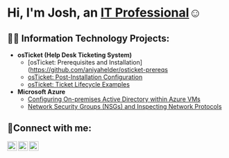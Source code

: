  <h1>Hi, I'm Josh, an <a href="https://linkedin.com/in/aniyah-elder-b60662275">IT Professional</a>☺</h1>
<h2>👨‍💻 Information Technology Projects:</h2>

- <b>osTicket (Help Desk Ticketing System)</b>
  - [osTicket: Prerequisites and Installation](https://github.com/aniyahelder/osticket-prereqs 
  - [osTicket: Post-Installation Configuration](https://github.com/aniyahelder/post-install-config)
  - [osTicket: Ticket Lifecycle Examples](https://github.com/aniyahelder/ticket-lifecycle)
- <b>Microsoft Azure</b>
  - [Configuring On-premises Active Directory within Azure VMs](https://github.com/aniyahelder/configure-ad)
  - [Network Security Groups (NSGs) and Inspecting Network Protocols](https://github.com/aniyahelder/azure-network-protocols)

<h2>🤳Connect with me:</h2>

[<img align="left" alt="Josh | Twitter" width="22px" src="https://cdn.jsdelivr.net/npm/simple-icons@v3/icons/twitter.svg" />][twitter]
[<img align="left" alt="Josh | LinkedIn" width="22px" src="https://cdn.jsdelivr.net/npm/simple-icons@v3/icons/linkedin.svg" />][linkedin]
[<img align="left" alt="Josh | Instagram" width="22px" src="https://cdn.jsdelivr.net/npm/simple-icons@v3/icons/instagram.svg" />][instagram]

[twitter]: https://twitter.com/Josh
[instagram]: https://www.instagram.com/Josh
[linkedin]: href="https://linkedin.com/in/aniyah-elder-b60662275"
